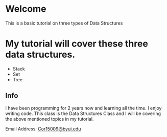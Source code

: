 # Welcome

This is a basic tutorial on three types of Data Structures

# My tutorial will cover these three data structures. 

- Stack
- Set
- Tree

## Info 

I have been programming for 2 years now and learning all the time. I enjoy writing code. This class is the Data Structures Class and I will be covering the above mentioned topics in my tutorial. 

Email Address: Cor15009@byui.edu
